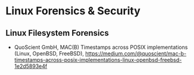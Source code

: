 # Linux Forensics & Security

## Linux Filesystem Forensics
* QuoScient GmbH, MAC(B) Timestamps across POSIX implementations (Linux, OpenBSD, FreeBSD), https://medium.com/@quoscient/mac-b-timestamps-across-posix-implementations-linux-openbsd-freebsd-1e2d5893e4f